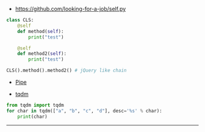 - https://github.com/looking-for-a-job/self.py
```python
class CLS:
	@self
	def method(self):
		print("test")

	@self
	def method2(self):
		print("test")

CLS().method().method2() # jQuery like chain
```

- [Pipe][1]

- [tqdm][2]
```python
from tqdm import tqdm
for char in tqdm(["a", "b", "c", "d"], desc='%s' % char):
    print(char)
```
---
[1]: https://github.com/JulienPalard/Pipe
[2]: https://lorexxar.cn/2016/07/21/python-tqdm/
